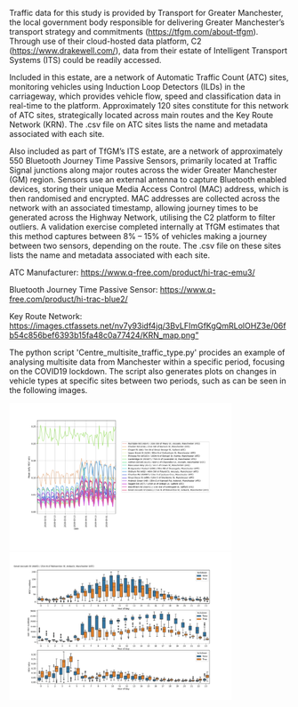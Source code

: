 Traffic data for this study is provided by Transport for Greater Manchester, the local government body responsible for delivering Greater Manchester’s transport strategy and commitments (https://tfgm.com/about-tfgm). Through use of their cloud-hosted data platform, C2 (https://www.drakewell.com/), data from their estate of Intelligent Transport Systems (ITS) could be readily accessed.

 
Included in this estate, are a network of Automatic Traffic Count (ATC) sites, monitoring vehicles using Induction Loop Detectors (ILDs) in the carriageway, which provides vehicle flow, speed and classification data in real-time to the platform. Approximately 120 sites constitute for this network of ATC sites, strategically located across main routes and the Key Route Network (KRN). The .csv file on ATC sites lists the name and metadata associated with each site.

Also included as part of TfGM’s ITS estate, are a network of approximately 550 Bluetooth Journey Time Passive Sensors, primarily located at Traffic Signal junctions along major routes across the wider Greater Manchester (GM) region. Sensors use an external antenna to capture Bluetooth enabled devices, storing their unique Media Access Control (MAC) address, which is then randomised and encrypted. MAC addresses are collected across the network with an associated timestamp, allowing journey times to be generated across the Highway Network, utilising the C2 platform to filter outliers. A validation exercise completed internally at TfGM estimates that this method captures between 8% – 15% of vehicles making a journey between two sensors, depending on the route. The .csv file on these sites lists the name and metadata associated with each site.


ATC Manufacturer: https://www.q-free.com/product/hi-trac-emu3/

Bluetooth Journey Time Passive Sensor: https://www.q-free.com/product/hi-trac-blue2/

Key Route Network: https://images.ctfassets.net/nv7y93idf4jq/3BvLFImGfKgQmRLolOHZ3e/06fb54c856bef6393b15fa48c0a77424/KRN_map.png”


The python script 'Centre_multisite_traffic_type.py' procides an example of analysing multisite data from Manchester within a specific period, focusing on the COVID19 lockdown. The script also generates plots on changes in vehicle types at specific sites between two periods, such as can be seen in the following images.
 

<p float="left">
  <img src="../../images/City_centre_Daily_HGV_ratios.png" width="400" />
  <img src="../../images/Great_Ancoats_HGV_comparison.png" width="400" />
</p>
